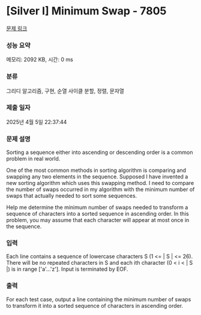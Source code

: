 # [Silver I] Minimum Swap - 7805 

[문제 링크](https://www.acmicpc.net/problem/7805) 

### 성능 요약

메모리: 2092 KB, 시간: 0 ms

### 분류

그리디 알고리즘, 구현, 순열 사이클 분할, 정렬, 문자열

### 제출 일자

2025년 4월 5일 22:37:44

### 문제 설명

<p>Sorting a sequence either into ascending or descending order is a common problem in real world.</p>

<p>One of the most common methods in sorting algorithm is comparing and swapping any two elements in the sequence. Supposed I have invented a new sorting algorithm which uses this swapping method. I need to compare the number of swaps occurred in my algorithm with the minimum number of swaps that actually needed to sort some sequences.</p>

<p>Help me determine the minimum number of swaps needed to transform a sequence of characters into a sorted sequence in ascending order. In this problem, you may assume that each character will appear at most once in the sequence.</p>

### 입력 

 <p>Each line contains a sequence of lowercase characters S (1 <= | S | <= 26). There will be no repeated characters in S and each ith character (0 < i < | S |) is in range ['a'...'z']. Input is terminated by EOF.</p>

<p> </p>

### 출력 

 <p>For each test case, output a line containing the minimum number of swaps to transform it into a sorted sequence of characters in ascending order.</p>

<p> </p>

